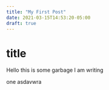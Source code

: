 ```yaml
---
title: "My First Post"
date: 2021-03-15T14:53:20-05:00
draft: true
---
```


# title

Hello this is some garbage I am writing 

one asdavwra

